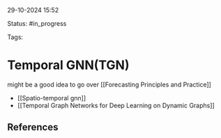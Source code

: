 

29-10-2024 15:52

Status: #in_progress

Tags: 

# Temporal GNN(TGN)

might be a good idea to go over  [[Forecasting Principles and Practice]]

- [[Spatio-temporal gnn]]
- [[Temporal Graph Networks for Deep Learning on Dynamic Graphs]]



## References

